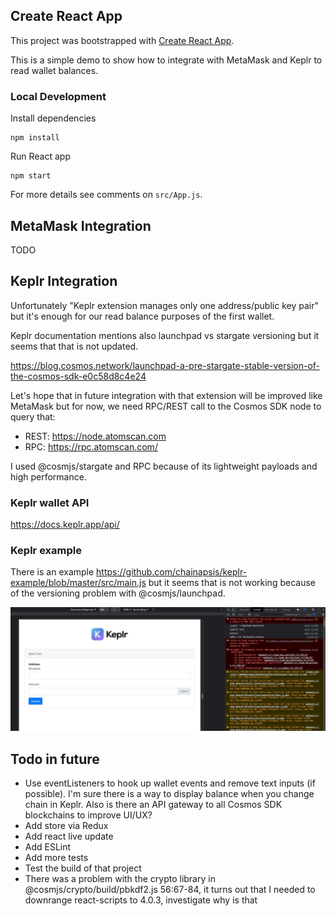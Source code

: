 ## Create React App
This project was bootstrapped with [Create React App](https://github.com/facebook/create-react-app).

This is a simple demo to show how to integrate with MetaMask and Keplr to read wallet balances.

### Local Development

Install dependencies

```
npm install

```

Run React app
```
npm start 
```

For more details see comments on `src/App.js`.


## MetaMask Integration
TODO

## Keplr Integration
Unfortunately "Keplr extension manages only one address/public key pair" but it's enough for our read balance purposes of the first wallet.

Keplr documentation mentions also launchpad vs stargate versioning but it seems that that is not updated.

https://blog.cosmos.network/launchpad-a-pre-stargate-stable-version-of-the-cosmos-sdk-e0c58d8c4e24

Let's hope that in future integration with that extension will be improved like MetaMask but for now, we need RPC/REST call to the Cosmos SDK node to query that:
- REST: https://node.atomscan.com
- RPC: https://rpc.atomscan.com/

I used @cosmjs/stargate and RPC because of its lightweight payloads and high performance.

### Keplr wallet API
https://docs.keplr.app/api/

### Keplr example
There is an example https://github.com/chainapsis/keplr-example/blob/master/src/main.js but it seems that is not working because of the versioning problem with @cosmjs/launchpad.

![](osmosis.jpg)

## Todo in future
- Use eventListeners to hook up wallet events and remove text inputs (if possible). I'm sure there is a way to display balance when you change chain in Keplr. Also is there an API gateway to all Cosmos SDK blockchains to improve UI/UX?
- Add store via Redux 
- Add react live update
- Add ESLint
- Add more tests
- Test the build of that project
- There was a problem with the crypto library in @cosmjs/crypto/build/pbkdf2.js 56:67-84, it turns out that I needed to downrange react-scripts to 4.0.3, investigate why is that